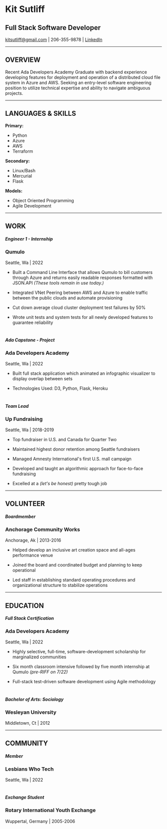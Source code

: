 # **Kit Sutliff**

## **Full Stack Software Developer**

kitsutliff@gmail.com | 206-355-9878 | [LinkedIn](linkedin.com/in/kit-sutliff)

___

## **OVERVIEW**

Recent Ada Developers Academy Graduate with backend experience developing features for deployment and operation of a distributed cloud file system in Azure and AWS. Seeking an entry-level software engineering position to utilize technical expertise and  ability to navigate ambiguous projects.

___

## **LANGUAGES &  SKILLS**

**Primary:** 

<!--OL-->
* Python
* Azure
* AWS
* Terraform

**Secondary:** 

<!--OL-->
* Linux/Bash
* Mercurial
* Flask

**Models:** 

<!--OL-->
* Object Oriented Programming
* Agile Development

___

## **WORK**

#### *Engineer 1 - Internship*

### **Qumulo** 
Seattle, Wa | 2022					

<!--OL-->
* Built a Command Line Interface that allows Qumulo to bill customers through Azure and returns easily readable responses formatted with JSON.API *(These tools remain in use today.)*

* Integrated VNet Peering between AWS and Azure to enable traffic between the public clouds and automate provisioning

* Cut down average cloud cluster deployment test failures by 50%

* Wrote unit tests and system tests for all newly developed features to guarantee reliability

#

#### *Ada Capstone - Project*

### **Ada Developers Academy**
Seattle, Wa | 2022

<!--OL-->
* Built full stack application which animated an infographic visualizer to display overlap between sets

* Technologies Used: D3, Python, Flask, Heroku

#

#### *Team Lead*

### **Up Fundraising**
Seattle, Wa |  												   	     2018-2019	

<!--OL-->
* Top fundraiser in U.S. and Canada for Quarter Two

* Maintained highest donor retention among Seattle fundraisers 

* Managed Amnesty International's first U.S. mall campaign

* Developed and taught an algorithmic approach for face-to-face fundraising

* Excelled at a *(let's be honest)* pretty tough job 

___

## **VOLUNTEER**

#### *Boardmember*

### **Anchorage Community Works**
Anchorage, Ak | 2013-2016	

<!--OL-->
* Helped develop an inclusive art creation space and all-ages performance venue

* Joined the board  and coordinated budget and planning to keep operational

* Led staff in establishing standard operating procedures and organizational structure to stabilize operations

___

## **EDUCATION**

#### *Full Stack Certification*

### **Ada Developers Academy**
Seattle, Wa | 												      	2022

<!--OL-->
* Highly selective, full-time, software-development scholarship for marginalized communities

* Six month classroom intensive followed by five month internship at Qumulo *(pre-RIFF on 7/22)*

* Full-stack test-driven software development using Agile methodology

#

#### *Bachelor of Arts:  Sociology*

### **Wesleyan University**
 Middletown, Ct | 2012

___

## **COMMUNITY**

#### *Member*

### **Lesbians Who Tech**
Seattle, Wa | 2022

#

#### *Exchange Student*											               	   

### **Rotary International Youth Exchange**
Wuppertal, Germany | 2005-2006